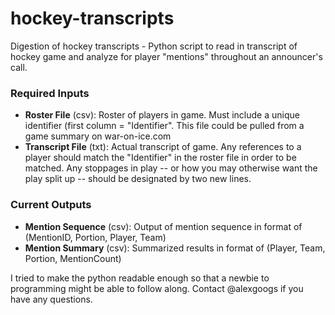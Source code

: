 # hockey-transcripts
Digestion of hockey transcripts - Python script to read in transcript of hockey game and analyze for player "mentions" throughout an announcer's call.
### Required Inputs
- **Roster File** (csv): Roster of players in game. Must include a unique identifier (first column = "Identifier". This file could be pulled from a game summary on war-on-ice.com
- **Transcript File** (txt): Actual transcript of game. Any references to a player should match the "Identifier" in the roster file in order to be matched. Any stoppages in play -- or how you may otherwise want the play split up -- should be designated by two new lines.

### Current Outputs
- **Mention Sequence** (csv): Output of mention sequence in format of (MentionID, Portion, Player, Team)
- **Mention Summary** (csv): Summarized results in format of (Player, Team, Portion, MentionCount)

I tried to make the python readable enough so that a newbie to programming might be able to follow along. Contact @alexgoogs if you have any questions. 